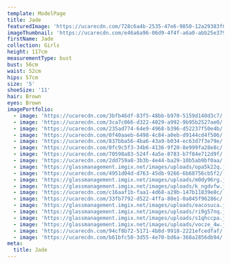 ```yaml
---
template: ModelPage
title: Jade
featuredImage: 'https://ucarecdn.com/728c6a4b-2535-47e6-9850-12a29383f07b/'
imageThumbnail: 'https://ucarecdn.com/e46a6a96-06d9-4f4f-a6a0-abb25e37983b/'
firstName: Jade
collection: Girls
height: 117cm
measurementType: bust
bust: 56cm
waist: 52cm
hips: 57cm
size: '5'
shoeSize: '11'
hair: Brown
eyes: Brown
imagePortfolio:
  - image: 'https://ucarecdn.com/3bfb46df-83f5-48bb-b970-5159d140d3c7/'
  - image: 'https://ucarecdn.com/3ca7c066-d322-4029-a992-9b95b2527ae0/'
  - image: 'https://ucarecdn.com/235ad774-64e9-4968-b396-d52237f50e4b/'
  - image: 'https://ucarecdn.com/0f40aaeb-6498-4c84-a0eb-d9144cd4f506/'
  - image: 'https://ucarecdn.com/837bba56-4ba6-43a9-b034-ec63d7f3e79e/'
  - image: 'https://ucarecdn.com/0fc9c5f3-34b6-4136-9f20-8e999fa28e8c/'
  - image: 'https://ucarecdn.com/70598a83-524f-4a5e-8783-b7f84e712d9f/'
  - image: 'https://ucarecdn.com/2dd759a8-3b3b-4e44-ba29-10b5ab9bf0aa/'
  - image: 'https://glassmanagement.imgix.net/images/uploads/opa5k22q.jpg'
  - image: 'https://ucarecdn.com/4951d04d-d763-45db-9266-6b68756cb5f2/'
  - image: 'https://glassmanagement.imgix.net/images/uploads/m0dy96rg.jpg'
  - image: 'https://glassmanagement.imgix.net/images/uploads/k_ngdvfw.jpg'
  - image: 'https://ucarecdn.com/c16aaf1b-faa1-4d68-a29b-147b11839e8c/'
  - image: 'https://ucarecdn.com/33fb7792-d522-4ffa-80e1-0a845f96286c/'
  - image: 'https://glassmanagement.imgix.net/images/uploads/eacosuca.jpg'
  - image: 'https://glassmanagement.imgix.net/images/uploads/ri9g57nq.jpg'
  - image: 'https://glassmanagement.imgix.net/images/uploads/s1qhccpa.jpg'
  - image: 'https://glassmanagement.imgix.net/images/uploads/vocze_4w.jpg'
  - image: 'https://ucarecdn.com/94cf8b72-5171-4b8d-9918-2221efcedfaf/'
  - image: 'https://ucarecdn.com/b61bfc50-3d55-4e70-bd6a-368a2856db94/'
meta:
  title: Jade
---
```


